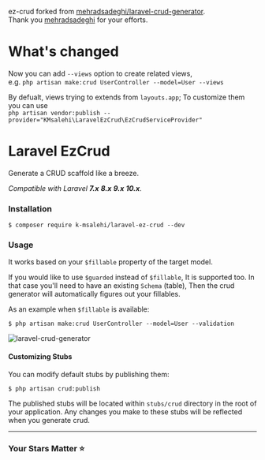 ez-crud forked from [mehradsadeghi/laravel-crud-generator](https://github.com/mehradsadeghi/laravel-crud-generator).  
Thank you [mehradsadeghi](https://github.com/mehradsadeghi) for your efforts.

# What's changed
Now you can add `--views` option to create related views,  
e.g. `php artisan make:crud UserController --model=User --views`

By defualt, views trying to extends from `layouts.app`; To customize them you can use  
`php artisan vendor:publish --provider="KMsalehi\LaravelEzCrud\EzCrudServiceProvider"`


# Laravel EzCrud
Generate a CRUD scaffold like a breeze.

*Compatible with Laravel **7.x** **8.x** **9.x** **10.x***.

### Installation
`$ composer require k-msalehi/laravel-ez-crud --dev`

### Usage
It works based on your `$fillable` property of the target model.

If you would like to use `$guarded` instead of `$fillable`, It is supported too. 
In that case you'll need to have an existing `Schema` (table), Then the crud generator will automatically figures out your fillables.

As an example when `$fillable` is available:

`$ php artisan make:crud UserController --model=User --validation`

![laravel-crud-generator](https://user-images.githubusercontent.com/31504728/92512225-b99be400-f223-11ea-84ba-bbfb55d1babd.gif)

#### Customizing Stubs
You can modify default stubs by publishing them:

`$ php artisan crud:publish`

The published stubs will be located within `stubs/crud` directory in the root of your application.
Any changes you make to these stubs will be reflected when you generate crud.

----------------------------------------------

### Your Stars Matter ⭐️

